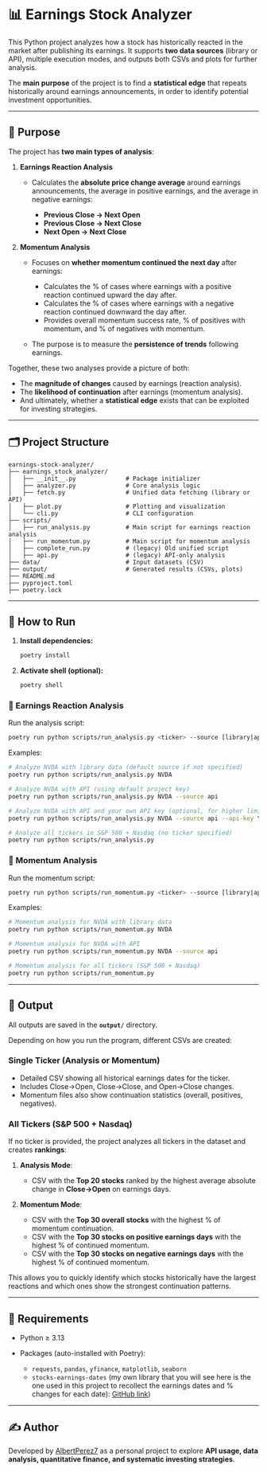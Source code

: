 # 📊 Earnings Stock Analyzer

This Python project analyzes how a stock has historically reacted in the market after publishing its earnings. It supports **two data sources** (library or API), multiple execution modes, and outputs both CSVs and plots for further analysis.

The **main purpose** of the project is to find a **statistical edge** that repeats historically around earnings announcements, in order to identify potential investment opportunities.

---

## 🎯 Purpose

The project has **two main types of analysis**:

1. **Earnings Reaction Analysis**

   * Calculates the **absolute price change average** around earnings announcements, the average in positive earnings, and the average in negative earnings:

     * **Previous Close → Next Open**
     * **Previous Close → Next Close**
     * **Next Open → Next Close**
2. **Momentum Analysis**

   * Focuses on **whether momentum continued the next day** after earnings:

     * Calculates the % of cases where earnings with a positive reaction continued upward the day after.
     * Calculates the % of cases where earnings with a negative reaction continued downward the day after.
     * Provides overall momentum success rate, % of positives with momentum, and % of negatives with momentum.
   * The purpose is to measure the **persistence of trends** following earnings.

Together, these two analyses provide a picture of both:

* The **magnitude of changes** caused by earnings (reaction analysis).
* The **likelihood of continuation** after earnings (momentum analysis).
* And ultimately, whether a **statistical edge** exists that can be exploited for investing strategies.

---

## 🗂 Project Structure

```
earnings-stock-analyzer/
├── earnings_stock_analyzer/
│   ├── __init__.py              # Package initializer
│   ├── analyzer.py              # Core analysis logic
│   ├── fetch.py                 # Unified data fetching (library or API)
│   ├── plot.py                  # Plotting and visualization
│   └── cli.py                   # CLI configuration
├── scripts/
│   ├── run_analysis.py          # Main script for earnings reaction analysis
│   ├── run_momentum.py          # Main script for momentum analysis
│   ├── complete_run.py          # (legacy) Old unified script
│   ├── api.py                   # (legacy) API-only analysis
├── data/                        # Input datasets (CSV)
├── output/                      # Generated results (CSVs, plots)
├── README.md
├── pyproject.toml
├── poetry.lock
```

---

## 🚀 How to Run

1. **Install dependencies:**

   ```bash
   poetry install
   ```

2. **Activate shell (optional):**

   ```bash
   poetry shell
   ```

### 🔹 Earnings Reaction Analysis

Run the analysis script:

```bash
poetry run python scripts/run_analysis.py <ticker> --source [library|api] [--api-key API_KEY]
```

Examples:

```bash
# Analyze NVDA with library data (default source if not specified)
poetry run python scripts/run_analysis.py NVDA

# Analyze NVDA with API (using default project key)
poetry run python scripts/run_analysis.py NVDA --source api

# Analyze NVDA with API and your own API key (optional, for higher limits)
poetry run python scripts/run_analysis.py NVDA --source api --api-key YOUR_KEY

# Analyze all tickers in S&P 500 + Nasdaq (no ticker specified)
poetry run python scripts/run_analysis.py
```

### 🔹 Momentum Analysis

Run the momentum script:

```bash
poetry run python scripts/run_momentum.py <ticker> --source [library|api] [--api-key API_KEY]
```

Examples:

```bash
# Momentum analysis for NVDA with library data
poetry run python scripts/run_momentum.py NVDA

# Momentum analysis for NVDA with API
poetry run python scripts/run_momentum.py NVDA --source api

# Momentum analysis for all tickers (S&P 500 + Nasdaq)
poetry run python scripts/run_momentum.py
```

---

## 📂 Output

All outputs are saved in the **`output/`** directory.

Depending on how you run the program, different CSVs are created:

### **Single Ticker (Analysis or Momentum)**

* Detailed CSV showing all historical earnings dates for the ticker.
* Includes Close→Open, Close→Close, and Open→Close changes.
* Momentum files also show continuation statistics (overall, positives, negatives).

### **All Tickers (S\&P 500 + Nasdaq)**

If no ticker is provided, the project analyzes all tickers in the dataset and creates **rankings**:

1. **Analysis Mode**:

   * CSV with the **Top 20 stocks** ranked by the highest average absolute change in **Close→Open** on earnings days.

2. **Momentum Mode**:

   * CSV with the **Top 30 overall stocks** with the highest % of momentum continuation.
   * CSV with the **Top 30 stocks on positive earnings days** with the highest % of continued momentum.
   * CSV with the **Top 30 stocks on negative earnings days** with the highest % of continued momentum.

This allows you to quickly identify which stocks historically have the largest reactions and which ones show the strongest continuation patterns.

---

## 🔑 Requirements

* Python ≥ 3.13
* Packages (auto-installed with Poetry):

  * `requests`, `pandas`, `yfinance`, `matplotlib`, `seaborn`
  * `stocks-earnings-dates` (my own library that you will see here is the one used in this project to recollect the earnings dates and % changes for each date): [GitHub link](https://github.com/AlbertPerez7/stocks-earnings-dates))

---

## ✍️ Author

Developed by [AlbertPerez7](mailto:albertperez2004@gmail.com) as a personal project to explore **API usage, data analysis, quantitative finance, and systematic investing strategies**.
